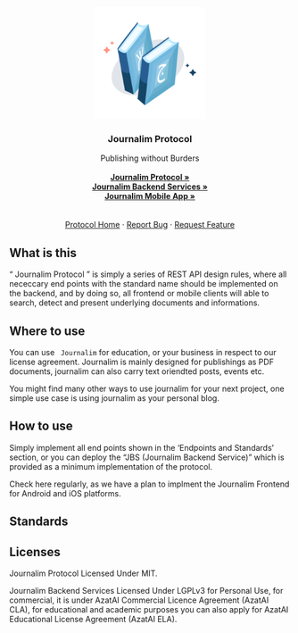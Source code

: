 

<p align="center">
  <a href="https://unisat.kz">
    <img src="resources/journalim-logo.png" alt="Logo" width="200" height="200">
  </a>

  <h3 align="center">Journalim Protocol</h3>

  <p align="center">
    Publishing without Burders
    <br /><br>
    <a href="https://github.com/AzatAI/journalim-protocol"><strong>Journalim Protocol »</strong></a><br>
    <a href="https://github.com/AzatAI/journalim-protocol"><strong>Journalim Backend Services »</strong></a><br>
    <a href="https://github.com/AzatAI/journalim-protocol"><strong>Journalim Mobile App »</strong></a><br>
    <br />
    <br />
    <a href="https://github.com/AzatAI/journalim-protocol">Protocol Home</a>
    ·
    <a href="https://github.com/AzatAI/journalim-protocol/issues">Report Bug</a>
    ·
    <a href="https://github.com/AzatAI/journalim-protocol/issues">Request Feature</a>
  </p>



## What is this

“ Journalim Protocol ” is simply a series of REST API design rules, where all nececcary end points with the standard name should be implemented on the backend, and by doing so, all frontend or mobile clients will able to search, detect and present underlying documents and informations.

## Where to use

You can use ` Journalim` for education, or your business in respect to our license agreement. Journalim is mainly designed for publishings as PDF documents, journalim can also carry text oriendted posts, events etc. 

You might find many other ways to use journalim for your next project, one simple use case is using journalim as your personal blog.

## How to use

Simply implement all end points shown in the ‘Endpoints and Standards’ section, or you can deploy the “JBS (Journalim Backend Service)” which is provided as a minimum implementation of the protocol. 

Check here regularly, as we have a plan to implment the Journalim Frontend for Android and iOS platforms.

## Standards





## Licenses

Journalim Protocol Licensed Under MIT.

Journalim Backend Services Licensed Under LGPLv3 for Personal Use, for commercial, it is under AzatAI Commercial Licence Agreement (AzatAI CLA), for educational and academic purposes you can also apply for AzatAI Educational License Agreement (AzatAI ELA).

